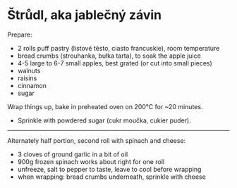 # Štrůdl, aka jablečný závin

Prepare:

* 2 rolls puff pastry (listové těsto, ciasto francuskie), room temperature
* bread crumbs (strouhanka, bułka tarta), to soak the apple juice
* 4-5 large to 6-7 small apples, best grated (or cut into small pieces)
* walnuts
* raisins
* cinnamon
* sugar

Wrap things up, bake in preheated oven on 200°C for ~20 minutes.

* Sprinkle with powdered sugar (cukr moučka, cukier puder).

---

Alternately half portion, second roll with spinach and cheese:
* 3 cloves of ground garlic in a bit of oil
* 900g frozen spinach works about right for one roll
* unfreeze, salt to pepper to taste, leave to cool before wrapping
* when wrapping: bread crumbs underneath, sprinkle with cheese
